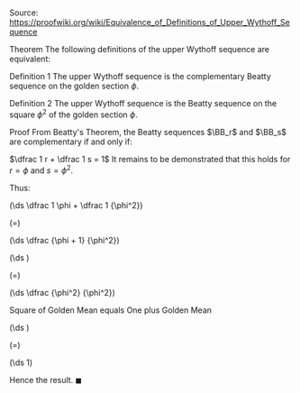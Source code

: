# 

Source: https://proofwiki.org/wiki/Equivalence_of_Definitions_of_Upper_Wythoff_Sequence



Theorem
The following definitions of the upper Wythoff sequence are equivalent:

Definition 1
The upper Wythoff sequence is the complementary Beatty sequence on the golden section $\phi$.

Definition 2
The upper Wythoff sequence is the Beatty sequence on the square $\phi^2$ of the golden section $\phi$.


Proof
From Beatty's Theorem, the Beatty sequences $\BB_r$ and $\BB_s$ are complementary if and only if:

$\dfrac 1 r + \dfrac 1 s = 1$
It remains to be demonstrated that this holds for $r = \phi$ and $s = \phi^2$.

Thus:














\(\ds \dfrac 1 \phi + \dfrac 1 {\phi^2}\)

\(=\)







\(\ds \dfrac {\phi + 1} {\phi^2}\)




















\(\ds \)

\(=\)







\(\ds \dfrac {\phi^2} {\phi^2}\)





Square of Golden Mean equals One plus Golden Mean














\(\ds \)

\(=\)







\(\ds 1\)









Hence the result.
$\blacksquare$





